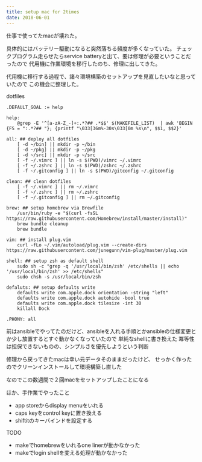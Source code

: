 ```yaml
---
title: setup mac for 2times
date: 2018-06-01
---
```


仕事で使ってたmacが壊れた。

具体的にはバッテリー駆動になると突然落ちる頻度が多くなっていた。
チェックプログラム走らせたらservice batteryと出て、要は修理が必要ということだったので
代用機に作業環境を移行したのち、修理に出してきた。

代用機に移行する過程で、諸々環境構築のセットアップを見直したいなと思っていたので
この機会に整理した。

dotfiles
```
.DEFAULT_GOAL := help

help:
	@grep -E '^[a-zA-Z_-]+:.*?## .*$$' $(MAKEFILE_LIST)  | awk 'BEGIN {FS = ":.*?## "}; {printf "\033[36m%-30s\033[0m %s\n", $$1, $$2}'

all: ## deploy all dotfiles
	[ -d ~/bin] || mkdir -p ~/bin
	[ -d ~/pkg] || mkdir -p ~/pkg
	[ -d ~/src] || mkdir -p ~/src
	[ -f ~/.vimrc ] || ln -s $(PWD)/vimrc ~/.vimrc
	[ -f ~/.zshrc ] || ln -s $(PWD)/zshrc ~/.zshrc
	[ -f ~/.gitconfig ] || ln -s $(PWD)/gitconfig ~/.gitconfig

clean: ## clean dotfiles
	[ -f ~/.vimrc ] || rm ~/.vimrc
	[ -f ~/.zshrc ] || rm ~/.zshrc
	[ -f ~/.gitconfig ] || rm ~/.gitconfig

brew: ## setup homebrew via Brewfile
	/usr/bin/ruby -e "$(curl -fsSL https://raw.githubusercontent.com/Homebrew/install/master/install)"
	brew bundle cleanup
	brew bundle

vim: ## install plug.vim
	curl -fLo ~/.vim/autoload/plug.vim --create-dirs https://raw.githubusercontent.com/junegunn/vim-plug/master/plug.vim

shell: ## setup zsh as default shell
	sudo sh -c "grep -q '/usr/local/bin/zsh' /etc/shells || echo '/usr/local/bin/zsh' >> /etc/shells"
	sudo chsh -s /usr/local/bin/zsh

defaluts: ## setup defaults write
	defaults write com.apple.dock orientation -string "left"
	defaults write com.apple.dock autohide -bool true
	defaults write com.apple.dock tilesize -int 30
	killall Dock

.PHONY: all
```

前はansibleでやってたのだけど、ansibleを入れる手順とかansibleの仕様変更とか少し放置するとすぐ動かなくなっていたので
単純なshellに書き換えた
冪等性は担保できないものの、シンプルさを優先しようという判断

修理から戻ってきたmacは幸い元データそのままだったけど、
せっかく作ったのでクリーンインストールして環境構築し直した

なのでこの数週間で２回macをセットアップしたことになる

ほか、手作業でやったこと

* app storeからdisplay menuをいれる 
* caps keyをcontrol keyに置き換える
* shiftitのキーバインドを設定する

TODO

* makeでhomebrewをいれるone linerが動かなかった
* makeでlogin shellを変える処理が動かなかった

